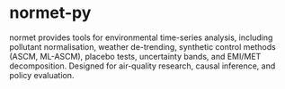 # normet-py
normet provides tools for environmental time-series analysis, including pollutant normalisation, weather de-trending, synthetic control methods (ASCM, ML-ASCM), placebo tests, uncertainty bands, and EMI/MET decomposition. Designed for air-quality research, causal inference, and policy evaluation.
